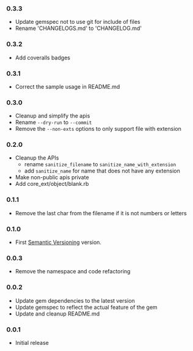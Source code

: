 ### 0.3.3
* Update gemspec not to use git for include of files
* Rename 'CHANGELOGS.md' to 'CHANGELOG.md'

### 0.3.2
* Add coveralls badges

### 0.3.1
* Correct the sample usage in README.md

### 0.3.0
* Cleanup and simplify the apis
* Rename `--dry-run` to `--commit`
* Remove the `--non-exts` options to only support file with extension

### 0.2.0
* Cleanup the APIs
  * rename `sanitize_filename` to `sanitize_name_with_extension`
  * add `sanitize_name` for name that does not have any extension
* Make non-public apis private
* Add core_ext/object/blank.rb

### 0.1.1
* Remove the last char from the filename if it is not numbers or letters

### 0.1.0
* First [Semantic Versioning][] version.

### 0.0.3
* Remove the namespace and code refactoring

### 0.0.2
* Update gem dependencies to the latest version
* Update gemspec to reflect the actual feature of the gem
* Update and cleanup README.md

### 0.0.1
* Initial release

[Semantic Versioning]: http://semver.org
